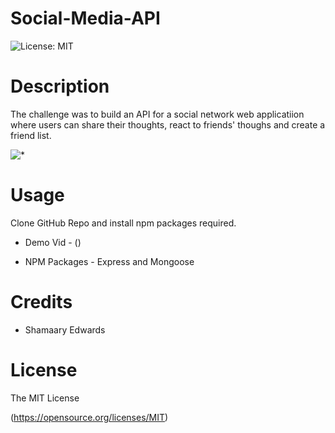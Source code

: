 # Social-Media-API

![License: MIT](https://img.shields.io/badge/License-MIT-yellow.svg)

 

# Description

The challenge was to build an API for a social network web applicatiion where users can share their thoughts, react to friends' thoughs and create a friend list.

![*]()


# Usage

Clone GitHub Repo and install npm packages required.

* Demo Vid - ()

* NPM Packages - Express and Mongoose


# Credits

* Shamaary Edwards


# License 
  The MIT License
   
  (https://opensource.org/licenses/MIT)
  
